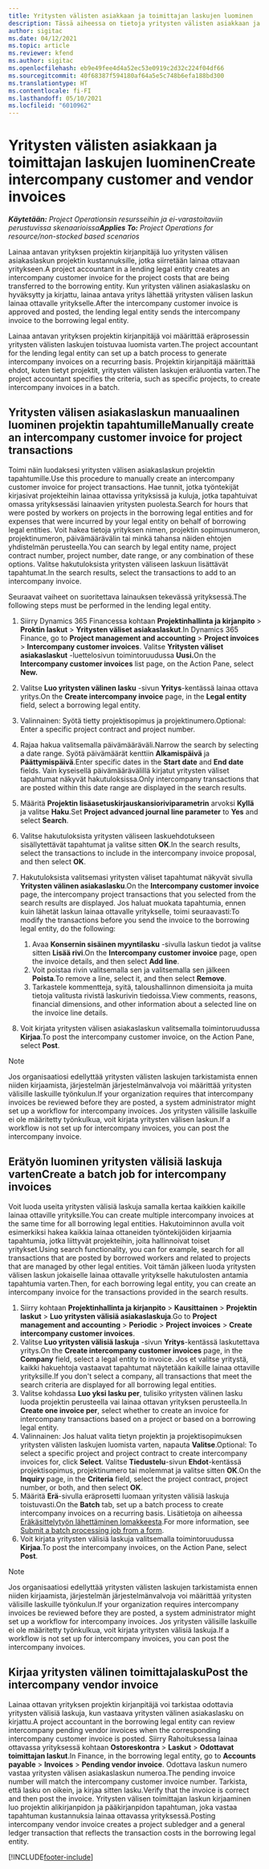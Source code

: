 ```yaml
---
title: Yritysten välisten asiakkaan ja toimittajan laskujen luominen
description: Tässä aiheessa on tietoja yritysten välisten asiakkaan ja toimittajan laskujen luomisesta.
author: sigitac
ms.date: 04/12/2021
ms.topic: article
ms.reviewer: kfend
ms.author: sigitac
ms.openlocfilehash: eb9e49fee4d4a52ec53e0919c2d32c224f04df66
ms.sourcegitcommit: 40f68387f594180af64a5e5c748b6efa188bd300
ms.translationtype: HT
ms.contentlocale: fi-FI
ms.lasthandoff: 05/10/2021
ms.locfileid: "6010962"
---
```

# <a name="create-intercompany-customer-and-vendor-invoices"></a><span data-ttu-id="81d77-103">Yritysten välisten asiakkaan ja toimittajan laskujen luominen</span><span class="sxs-lookup"><span data-stu-id="81d77-103">Create intercompany customer and vendor invoices</span></span>

<span data-ttu-id="81d77-104">_**Käytetään:** Project Operationsin resursseihin ja ei-varastoitaviin perustuvissa skenaarioissa_</span><span class="sxs-lookup"><span data-stu-id="81d77-104">_**Applies To:** Project Operations for resource/non-stocked based scenarios_</span></span>

<span data-ttu-id="81d77-105">Lainaa antavan yrityksen projektin kirjanpitäjä luo yritysten välisen asiakaslaskun projektin kustannuksille, jotka siirretään lainaa ottavaan yritykseen.</span><span class="sxs-lookup"><span data-stu-id="81d77-105">A project accountant in a lending legal entity creates an intercompany customer invoice for the project costs that are being transferred to the borrowing entity.</span></span> <span data-ttu-id="81d77-106">Kun yritysten välinen asiakaslasku on hyväksytty ja kirjattu, lainaa antava yritys lähettää yritysten välisen laskun lainaa ottavalle yritykselle.</span><span class="sxs-lookup"><span data-stu-id="81d77-106">After the intercompany customer invoice is approved and posted, the lending legal entity sends the intercompany invoice to the borrowing legal entity.</span></span>

<span data-ttu-id="81d77-107">Lainaa antavan yrityksen projektin kirjanpitäjä voi määrittää eräprosessin yritysten välisten laskujen toistuvaa luomista varten.</span><span class="sxs-lookup"><span data-stu-id="81d77-107">The project accountant for the lending legal entity can set up a batch process to generate intercompany invoices on a recurring basis.</span></span> <span data-ttu-id="81d77-108">Projektin kirjanpitäjä määrittää ehdot, kuten tietyt projektit, yritysten välisten laskujen eräluontia varten.</span><span class="sxs-lookup"><span data-stu-id="81d77-108">The project accountant specifies the criteria, such as specific projects, to create intercompany invoices in a batch.</span></span>

## <a name="manually-create-an-intercompany-customer-invoice-for-project-transactions"></a><span data-ttu-id="81d77-109">Yritysten välisen asiakaslaskun manuaalinen luominen projektin tapahtumille</span><span class="sxs-lookup"><span data-stu-id="81d77-109">Manually create an intercompany customer invoice for project transactions</span></span> 

<span data-ttu-id="81d77-110">Toimi näin luodaksesi yritysten välisen asiakaslaskun projektin tapahtumille.</span><span class="sxs-lookup"><span data-stu-id="81d77-110">Use this procedure to manually create an intercompany customer invoice for project transactions.</span></span> <span data-ttu-id="81d77-111">Hae tunnit, jotka työntekijät kirjasivat projekteihin lainaa ottavissa yrityksissä ja kuluja, jotka tapahtuivat omassa yrityksessäsi lainaavien yritysten puolesta.</span><span class="sxs-lookup"><span data-stu-id="81d77-111">Search for hours that were posted by workers on projects in the borrowing legal entities and for expenses that were incurred by your legal entity on behalf of borrowing legal entities.</span></span> <span data-ttu-id="81d77-112">Voit hakea tietoja yrityksen nimen, projektin sopimusnumeron, projektinumeron, päivämäärävälin tai minkä tahansa näiden ehtojen yhdistelmän perusteella.</span><span class="sxs-lookup"><span data-stu-id="81d77-112">You can search by legal entity name, project contract number, project number, date range, or any combination of these options.</span></span> <span data-ttu-id="81d77-113">Valitse hakutuloksista yritysten väliseen laskuun lisättävät tapahtumat.</span><span class="sxs-lookup"><span data-stu-id="81d77-113">In the search results, select the transactions to add to an intercompany invoice.</span></span> 

<span data-ttu-id="81d77-114">Seuraavat vaiheet on suoritettava lainauksen tekevässä yrityksessä.</span><span class="sxs-lookup"><span data-stu-id="81d77-114">The following steps must be performed in the lending legal entity.</span></span> 

1. <span data-ttu-id="81d77-115">Siirry Dynamics 365 Financessa kohtaan **Projektinhallinta ja kirjanpito** > **Proktin laskut** > **Yritysten väliset asiakaslaskut**.</span><span class="sxs-lookup"><span data-stu-id="81d77-115">In Dynamics 365 Finance, go to **Project management and accounting** > **Project invoices** > **Intercompany customer invoices**.</span></span> <span data-ttu-id="81d77-116">Valitse **Yritysten väliset asiakaslaskut** -luettelosivun toimintoruudussa **Uusi.**</span><span class="sxs-lookup"><span data-stu-id="81d77-116">On the **Intercompany customer invoices**  list page, on the Action Pane, select **New.**</span></span>
2. <span data-ttu-id="81d77-117">Valitse **Luo yritysten välinen lasku** -sivun **Yritys**-kentässä lainaa ottava yritys.</span><span class="sxs-lookup"><span data-stu-id="81d77-117">On the **Create intercompany invoice** page, in the **Legal entity** field, select a borrowing legal entity.</span></span>
3. <span data-ttu-id="81d77-118">Valinnainen: Syötä tietty projektisopimus ja projektinumero.</span><span class="sxs-lookup"><span data-stu-id="81d77-118">Optional: Enter a specific project contract and project number.</span></span>
4. <span data-ttu-id="81d77-119">Rajaa hakua valitsemalla päivämääräväli.</span><span class="sxs-lookup"><span data-stu-id="81d77-119">Narrow the search by selecting a date range.</span></span> <span data-ttu-id="81d77-120">Syötä päivämäärät kenttiin **Alkamispäivä** ja **Päättymispäivä**.</span><span class="sxs-lookup"><span data-stu-id="81d77-120">Enter specific dates in the **Start date** and **End date** fields.</span></span> <span data-ttu-id="81d77-121">Vain kyseisellä päivämäärävälillä kirjatut yritysten väliset tapahtumat näkyvät hakutuloksissa.</span><span class="sxs-lookup"><span data-stu-id="81d77-121">Only intercompany transactions that are posted within this date range are displayed in the search results.</span></span>
5. <span data-ttu-id="81d77-122">Määritä **Projektin lisäasetuskirjauskansioriviparametrin** arvoksi **Kyllä** ja valitse **Haku**.</span><span class="sxs-lookup"><span data-stu-id="81d77-122">Set **Project advanced journal line parameter** to **Yes** and select **Search**.</span></span>
6. <span data-ttu-id="81d77-123">Valitse hakutuloksista yritysten väliseen laskuehdotukseen sisällytettävät tapahtumat ja valitse sitten **OK**.</span><span class="sxs-lookup"><span data-stu-id="81d77-123">In the search results, select the transactions to include in the intercompany invoice proposal, and then select **OK**.</span></span>
7. <span data-ttu-id="81d77-124">Hakutuloksista valitsemasi yritysten väliset tapahtumat näkyvät sivulla **Yritysten välinen asiakaslasku**.</span><span class="sxs-lookup"><span data-stu-id="81d77-124">On the **Intercompany customer invoice** page, the intercompany project transactions that you selected from the search results are displayed.</span></span> <span data-ttu-id="81d77-125">Jos haluat muokata tapahtumia, ennen kuin lähetät laskun lainaa ottavalle yritykselle, toimi seuraavasti:</span><span class="sxs-lookup"><span data-stu-id="81d77-125">To modify the transactions before you send the invoice to the borrowing legal entity, do the following:</span></span>
  
    1. <span data-ttu-id="81d77-126">Avaa **Konsernin sisäinen myyntilasku** -sivulla laskun tiedot ja valitse sitten **Lisää rivi**.</span><span class="sxs-lookup"><span data-stu-id="81d77-126">On the **Intercompany customer invoice** page, open the invoice details, and then select **Add line**.</span></span>
    2. <span data-ttu-id="81d77-127">Voit poistaa rivin valitsemalla sen ja valitsemalla sen jälkeen **Poista**.</span><span class="sxs-lookup"><span data-stu-id="81d77-127">To remove a line, select it, and then select **Remove**.</span></span>
    3. <span data-ttu-id="81d77-128">Tarkastele kommentteja, syitä, taloushallinnon dimensioita ja muita tietoja valitusta rivistä laskurivin tiedoissa.</span><span class="sxs-lookup"><span data-stu-id="81d77-128">View comments, reasons, financial dimensions, and other information about a selected line on the invoice line details.</span></span>
    
8. <span data-ttu-id="81d77-129">Voit kirjata yritysten välisen asiakaslaskun valitsemalla toimintoruudussa **Kirjaa**.</span><span class="sxs-lookup"><span data-stu-id="81d77-129">To post the intercompany customer invoice, on the Action Pane, select **Post**.</span></span>

> [!NOTE]
> <span data-ttu-id="81d77-130">Jos organisaatiosi edellyttää yritysten välisten laskujen tarkistamista ennen niiden kirjaamista, järjestelmän järjestelmänvalvoja voi määrittää yritysten välisille laskuille työnkulun.</span><span class="sxs-lookup"><span data-stu-id="81d77-130">If your organization requires that intercompany invoices be reviewed before they are posted, a system administrator might set up a workflow for intercompany invoices.</span></span> <span data-ttu-id="81d77-131">Jos yritysten välisille laskuille ei ole määritetty työnkulkua, voit kirjata yritysten välisen laskun.</span><span class="sxs-lookup"><span data-stu-id="81d77-131">If a workflow is not set up for intercompany invoices, you can post the intercompany invoice.</span></span>

## <a name="create-a-batch-job-for-intercompany-invoices"></a><span data-ttu-id="81d77-132">Erätyön luominen yritysten välisiä laskuja varten</span><span class="sxs-lookup"><span data-stu-id="81d77-132">Create a batch job for intercompany invoices</span></span>

<span data-ttu-id="81d77-133">Voit luoda useita yritysten välisiä laskuja samalla kertaa kaikkien kaikille lainaa ottaville yrityksille.</span><span class="sxs-lookup"><span data-stu-id="81d77-133">You can create multiple intercompany invoices at the same time for all borrowing legal entities.</span></span> <span data-ttu-id="81d77-134">Hakutoiminnon avulla voit esimerkiksi hakea kaikkia lainaa ottaneiden työntekijöiden kirjaamia tapahtumia, jotka liittyvät projekteihin, joita hallinnoivat toiset yritykset.</span><span class="sxs-lookup"><span data-stu-id="81d77-134">Using search functionality, you can for example, search for all transactions that are posted by borrowed workers and related to projects that are managed by other legal entities.</span></span> <span data-ttu-id="81d77-135">Voit tämän jälkeen luoda yritysten välisen laskun jokaiselle lainaa ottavalle yritykselle hakutulosten antamia tapahtumia varten.</span><span class="sxs-lookup"><span data-stu-id="81d77-135">Then, for each borrowing legal entity, you can create an intercompany invoice for the transactions provided in the search results.</span></span>

1. <span data-ttu-id="81d77-136">Siirry kohtaan **Projektinhallinta ja kirjanpito** > **Kausittainen** > **Projektin laskut** > **Luo yritysten välisiä asiakaslaskuja**.</span><span class="sxs-lookup"><span data-stu-id="81d77-136">Go to **Project management and accounting** > **Periodic** > **Project invoices** > **Create intercompany customer invoices**.</span></span>
2. <span data-ttu-id="81d77-137">Valitse **Luo yritysten välisiä laskuja** -sivun **Yritys**-kentässä laskutettava yritys.</span><span class="sxs-lookup"><span data-stu-id="81d77-137">On the **Create intercompany customer invoices** page, in the **Company**  field, select a legal entity to invoice.</span></span> <span data-ttu-id="81d77-138">Jos et valitse yritystä, kaikki hakuehtoja vastaavat tapahtumat näytetään kaikille lainaa ottaville yrityksille.</span><span class="sxs-lookup"><span data-stu-id="81d77-138">If you don't select a company, all transactions that meet the search criteria are displayed for all borrowing legal entities.</span></span>
3. <span data-ttu-id="81d77-139">Valitse kohdassa **Luo yksi lasku per**, tulisiko yritysten välinen lasku luoda projektin perusteella vai lainaa ottavan yrityksen perusteella.</span><span class="sxs-lookup"><span data-stu-id="81d77-139">In **Create one invoice per**, select whether to create an invoice for intercompany transactions based on a project or based on a borrowing legal entity.</span></span>
4. <span data-ttu-id="81d77-140">Valinnainen: Jos haluat valita tietyn projektin ja projektisopimuksen yritysten välisten laskujen luomista varten, napauta **Valitse**.</span><span class="sxs-lookup"><span data-stu-id="81d77-140">Optional: To select a specific project and project contract to create intercompany invoices for, click **Select**.</span></span> <span data-ttu-id="81d77-141">Valitse **Tiedustelu**-sivun **Ehdot**-kentässä projektisopimus, projektinumero tai molemmat ja valitse sitten **OK**.</span><span class="sxs-lookup"><span data-stu-id="81d77-141">On the **Inquiry** page, in the **Criteria** field, select the project contract, project number, or both, and then select **OK**.</span></span>
5. <span data-ttu-id="81d77-142">Määritä **Erä**-sivulla eräprosetti luomaan yritysten välisiä laskuja toistuvasti.</span><span class="sxs-lookup"><span data-stu-id="81d77-142">On the **Batch** tab, set up a batch process to create intercompany invoices on a recurring basis.</span></span> <span data-ttu-id="81d77-143">Lisätietoja on aiheessa [Eräkäsittelytyön lähettäminen lomakkeesta](/dynamicsax-2012/appuser-itpro/submit-a-batch-processing-job-from-a-form).</span><span class="sxs-lookup"><span data-stu-id="81d77-143">For more information, see [Submit a batch processing job from a form](/dynamicsax-2012/appuser-itpro/submit-a-batch-processing-job-from-a-form).</span></span>
6. <span data-ttu-id="81d77-144">Voit kirjata yritysten välisiä laskuja valitsemalla toimintoruudussa **Kirjaa**.</span><span class="sxs-lookup"><span data-stu-id="81d77-144">To post the intercompany invoices, on the Action Pane, select **Post**.</span></span>

> [!NOTE]
> <span data-ttu-id="81d77-145">Jos organisaatiosi edellyttää yritysten välisten laskujen tarkistamista ennen niiden kirjaamista, järjestelmän järjestelmänvalvoja voi määrittää yritysten välisille laskuille työnkulun.</span><span class="sxs-lookup"><span data-stu-id="81d77-145">If your organization requires intercompany invoices be reviewed before they are posted, a system administrator might set up a workflow for intercompany invoices.</span></span> <span data-ttu-id="81d77-146">Jos yritysten välisille laskuille ei ole määritetty työnkulkua, voit kirjata yritysten välisiä laskuja.</span><span class="sxs-lookup"><span data-stu-id="81d77-146">If a workflow is not set up for intercompany invoices, you can post the intercompany invoices.</span></span>

## <a name="post-the-intercompany-vendor-invoice"></a><span data-ttu-id="81d77-147">Kirjaa yritysten välinen toimittajalasku</span><span class="sxs-lookup"><span data-stu-id="81d77-147">Post the intercompany vendor invoice</span></span>

<span data-ttu-id="81d77-148">Lainaa ottavan yrityksen projektin kirjanpitäjä voi tarkistaa odottavia yritysten välisiä laskuja, kun vastaava yritysten välinen asiakaslasku on kirjattu.</span><span class="sxs-lookup"><span data-stu-id="81d77-148">A project accountant in the borrowing legal entity can review intercompany pending vendor invoices when the corresponding intercompany customer invoice is posted.</span></span> <span data-ttu-id="81d77-149">Siirry Rahoituksessa lainaa ottavassa yrityksessä kohtaan **Ostoreskontra** > **Laskut** > **Odottavat toimittajan laskut**.</span><span class="sxs-lookup"><span data-stu-id="81d77-149">In Finance, in the borrowing legal entity, go to **Accounts payable** > **Invoices** > **Pending vendor invoice**.</span></span> <span data-ttu-id="81d77-150">Odottava laskun numero vastaa yritysten välisen asiakaslaskun numeroa.</span><span class="sxs-lookup"><span data-stu-id="81d77-150">The pending invoice number will match the intercompany customer invoice number.</span></span> <span data-ttu-id="81d77-151">Tarkista, että lasku on oikein, ja kirjaa sitten lasku.</span><span class="sxs-lookup"><span data-stu-id="81d77-151">Verify that the invoice is correct and then post the invoice.</span></span> <span data-ttu-id="81d77-152">Yritysten välisen toimittajan laskun kirjaaminen luo projektin alikirjanpidon ja pääkirjanpidon tapahtuman, joka vastaa tapahtuman kustannuksia lainaa ottavassa yrityksessä.</span><span class="sxs-lookup"><span data-stu-id="81d77-152">Posting intercompany vendor invoice creates a project subledger and a general ledger transaction that reflects the transaction costs in the borrowing legal entity.</span></span>


[!INCLUDE[footer-include](../includes/footer-banner.md)]
